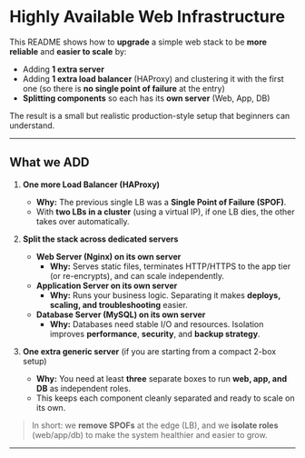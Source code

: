 # Highly Available Web Infrastructure 

This README shows how to **upgrade** a simple web stack to be **more reliable** and **easier to scale** by:
- Adding **1 extra server**
- Adding **1 extra load balancer** (HAProxy) and clustering it with the first one (so there is **no single point of failure** at the entry)
- **Splitting components** so each has its **own server** (Web, App, DB)

The result is a small but realistic production-style setup that beginners can understand.

---

## What we ADD 

1) **One more Load Balancer (HAProxy)**  
   - **Why:** The previous single LB was a **Single Point of Failure (SPOF)**.  
   - With **two LBs in a cluster** (using a virtual IP), if one LB dies, the other takes over automatically.

2) **Split the stack across dedicated servers**  
   - **Web Server (Nginx) on its own server**  
     - **Why:** Serves static files, terminates HTTP/HTTPS to the app tier (or re-encrypts), and can scale independently.
   - **Application Server on its own server**  
     - **Why:** Runs your business logic. Separating it makes **deploys, scaling, and troubleshooting** easier.
   - **Database Server (MySQL) on its own server**  
     - **Why:** Databases need stable I/O and resources. Isolation improves **performance**, **security**, and **backup strategy**.

3) **One extra generic server** (if you are starting from a compact 2-box setup)  
   - **Why:** You need at least **three** separate boxes to run **web, app, and DB** as independent roles.  
   - This keeps each component cleanly separated and ready to scale on its own.

> In short: we **remove SPOFs** at the edge (LB), and we **isolate roles** (web/app/db) to make the system healthier and easier to grow.

---
